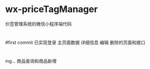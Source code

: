 # wx-priceTagManager
价签管理系统的微信小程序端代码

#
#first commit
已实现登录 主页面数据 详细信息 编辑 删除的页面和接口
#
ing... 商品查询和商品新增
